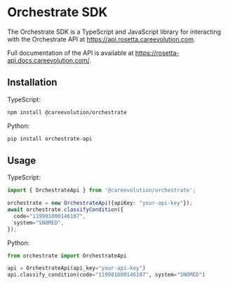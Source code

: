 # Orchestrate SDK

The Orchestrate SDK is a TypeScript and JavaScript library for interacting with the Orchestrate API at <https://api.rosetta.careevolution.com>.

Full documentation of the API is available at <https://rosetta-api.docs.careevolution.com/>.

## Installation

TypeScript:

```bash
npm install @careevolution/orchestrate
```

Python:

```bash
pip install orchestrate-api
```

## Usage

TypeScript:

```typescript
import { OrchestrateApi } from '@careevolution/orchestrate';

orchestrate = new OrchestrateApi({apiKey: "your-api-key"});
await orchestrate.classifyCondition({
  code="119981000146107",
  system="SNOMED",
});
```

Python:

```python
from orchestrate import OrchestrateApi

api = OrchestrateApi(api_key="your-api-key")
api.classify_condition(code="119981000146107", system="SNOMED")
```
